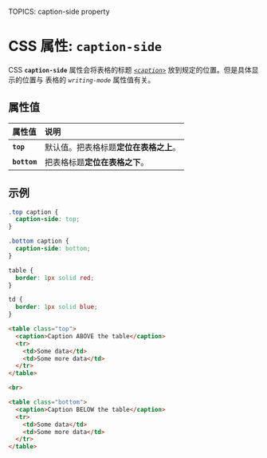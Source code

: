 TOPICS: caption-side property

# CSS 属性: `caption-side`

CSS **`caption-side`** 属性会将表格的标题 [*`<caption>`*](/zh-hans/webfrontend/<caption>) 放到规定的位置。但是具体显示的位置与
表格的 *`writing-mode`* 属性值有关。

## 属性值

| 属性值 | 说明 |
| :--- | :--- |
| **`top`** | 默认值。把表格标题**定位在表格之上**。 |
| **`bottom`** | 把表格标题**定位在表格之下**。 |

## 示例

```css
.top caption {
  caption-side: top;
}

.bottom caption {
  caption-side: bottom;
}

table {
  border: 1px solid red;
}

td {
  border: 1px solid blue;
}
```

```html
<table class="top">
  <caption>Caption ABOVE the table</caption>
  <tr>
    <td>Some data</td>
    <td>Some more data</td>
  </tr>
</table>

<br>

<table class="bottom">
  <caption>Caption BELOW the table</caption>
  <tr>
    <td>Some data</td>
    <td>Some more data</td>
  </tr>
</table>
```
